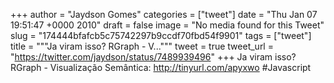 
+++
author = "Jaydson Gomes"
categories = ["tweet"]
date = "Thu Jan 07 19:51:47 +0000 2010"
draft = false
image = "No media found for this Tweet"
slug = "174444bfafcb5c75742297b9ccdf70fbd54f9901"
tags = ["tweet"]
title = """Ja viram isso? RGraph - V..."""
tweet = true
tweet_url = "https://twitter.com/jaydson/status/7489939496"
+++
Ja viram isso? RGraph - Visualização Semântica: http://tinyurl.com/apyxwo #Javascript
